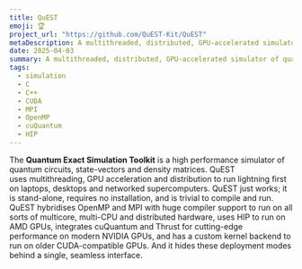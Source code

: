 ```yaml
---
title: QuEST
emoji: 🏆
project_url: "https://github.com/QuEST-Kit/QuEST"
metaDescription: A multithreaded, distributed, GPU-accelerated simulator of quantum statevectors and density matrices
date: 2025-04-03
summary: A multithreaded, distributed, GPU-accelerated simulator of quantum statevectors and density matrices
tags:
  - simulation
  - C
  - C++
  - CUDA
  - MPI
  - OpenMP
  - cuQuantum
  - HIP
---
```


The **Quantum Exact Simulation Toolkit** is a high performance simulator of quantum circuits, state-vectors and density matrices. QuEST uses multithreading, GPU acceleration and distribution to run lightning first on laptops, desktops and networked supercomputers. QuEST just works; it is stand-alone, requires no installation, and is trivial to compile and run. QuEST hybridises OpenMP and MPI with huge compiler support to run on all sorts of multicore, multi-CPU and distributed hardware, uses HIP to run on AMD GPUs, integrates cuQuantum and Thrust for cutting-edge performance on modern NVIDIA GPUs, and has a custom kernel backend to run on older CUDA-compatible GPUs. And it hides these deployment modes behind a single, seamless interface.
